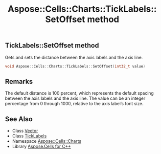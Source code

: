 ﻿---
title: Aspose::Cells::Charts::TickLabels::SetOffset method
linktitle: SetOffset
second_title: Aspose.Cells for C++ API Reference
description: 'Aspose::Cells::Charts::TickLabels::SetOffset method. Gets and sets the distance between the axis labels and the axis line in C++.'
type: docs
weight: 2300
url: /cpp/aspose.cells.charts/ticklabels/setoffset/
---
## TickLabels::SetOffset method


Gets and sets the distance between the axis labels and the axis line.

```cpp
void Aspose::Cells::Charts::TickLabels::SetOffset(int32_t value)
```

## Remarks


The default distance is 100 percent, which represents the default spacing between the axis labels and the axis line. The value can be an integer percentage from 0 through 1000, relative to the axis label’s font size. 
## See Also

* Class [Vector](../../../aspose.cells/vector/)
* Class [TickLabels](../)
* Namespace [Aspose::Cells::Charts](../../)
* Library [Aspose.Cells for C++](../../../)
